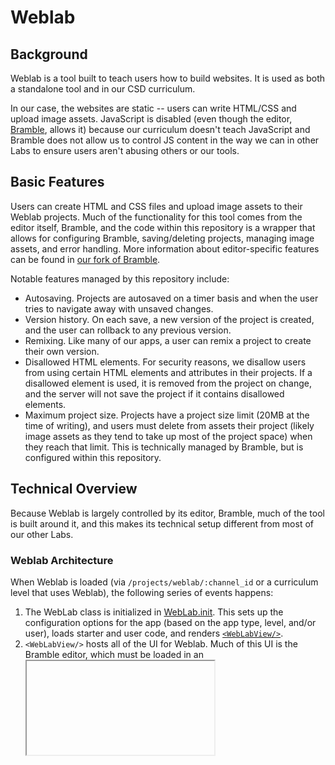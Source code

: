 # Weblab

## Background

Weblab is a tool built to teach users how to build websites. It is used as both a standalone tool and in our CSD curriculum.

In our case, the websites are static -- users can write HTML/CSS and upload image assets. JavaScript is disabled (even though the editor, [Bramble](https://github.com/code-dot-org/bramble), allows it) because our curriculum doesn't teach JavaScript and Bramble does not allow us to control JS content in the way we can in other Labs to ensure users aren't abusing others or our tools.

## Basic Features

Users can create HTML and CSS files and upload image assets to their Weblab projects. Much of the functionality for this tool comes from the editor itself, Bramble, and the code within this repository is a wrapper that allows for configuring Bramble, saving/deleting projects, managing image assets, and error handling. More information about editor-specific features can be found in [our fork of Bramble](https://github.com/code-dot-org/bramble).

Notable features managed by this repository include:

- Autosaving. Projects are autosaved on a timer basis and when the user tries to navigate away with unsaved changes.
- Version history. On each save, a new version of the project is created, and the user can rollback to any previous version.
- Remixing. Like many of our apps, a user can remix a project to create their own version.
- Disallowed HTML elements. For security reasons, we disallow users from using certain HTML elements and attributes in their projects. If a disallowed element is used, it is removed from the project on change, and the server will not save the project if it contains disallowed elements.
- Maximum project size. Projects have a project size limit (20MB at the time of writing), and users must delete from assets their project (likely image assets as they tend to take up most of the project space) when they reach that limit. This is technically managed by Bramble, but is configured within this repository.

## Technical Overview

Because Weblab is largely controlled by its editor, Bramble, much of the tool is built around it, and this makes its technical setup different from most of our other Labs.

### Weblab Architecture

When Weblab is loaded (via `/projects/weblab/:channel_id` or a curriculum level that uses Weblab), the following series of events happens:

1. The WebLab class is initialized in [WebLab.init](https://github.com/code-dot-org/code-dot-org/blob/debdc4b7ad07d82d626b6683f2f1d10884c87aeb/apps/src/weblab/WebLab.js#L74). This sets up the configuration options for the app (based on the app type, level, and/or user), loads starter and user code, and renders [`<WebLabView/>`](https://github.com/code-dot-org/code-dot-org/blob/staging/apps/src/weblab/WebLabView.jsx).
2. `<WebLabView/>` hosts all of the UI for Weblab. Much of this UI is the Bramble editor, which must be loaded in an <iframe>. The `src` for this <iframe> points to an endpoint on our server ([`/weblab/host`](https://github.com/code-dot-org/code-dot-org/blob/staging/dashboard/app/controllers/weblab_host_controller.rb#L7)) that loads [brambleHost.js](https://github.com/code-dot-org/code-dot-org/blob/staging/apps/src/weblab/brambleHost.js).
3. brambleHost.js loads Bramble (which we host on S3) and is the connection between the WebLab class and [CdoBramble](https://github.com/code-dot-org/code-dot-org/blob/staging/apps/src/weblab/CdoBramble.js). CdoBramble sets up callbacks for Bramble events (like loading, mounting, project changes, etc.), manages the user's project filesystem, tracks local changes and syncs those changes with our servers, handles errors, and changes state in redux that `<WebLabView/>` can react to.

### Project Architecture

A Weblab project consists of 3 parts:

1. A channel entry, accessed via `/v3/channels/:channel_id`, which is stored in the Pegasus database's `storage_apps` table. This entry contains metadata about the channel -- channel ID, project name, project type, and timestamps.
2. A `manifest.json` file that contains metadata about the files in the project -- file names, the current version, the file type, and timestamps. This is stored in the `cdo-v3-files` S3 bucket.
3. The project files themselves (i.e., HTML/CSS code and image assets), also stored in the `cdo-v3-files` alongside the project's `manifest.json`.

Example: If my project contains an `index.html` file and a `style.css` file, then the `cdo-v3-files` S3 entry for my project would contain 3 files: `manifest.json` (with my project's metadata), `index.html` (with my HTML code), and `style.css` (with my CSS code). There would also be a corresponding record in the Pegasus `storage_apps` table.

All of the pieces above use S3's versioning system, which allows us to use our version history feature to point to any version previously saved in S3.

### Disallowing HTML Tags, Attributes, and/or Values

We use a `DCDO` flag to disallow any HTML tag, attribute, and/or value in Weblab. This means we can update this flag on production and see the resulting change immediately without a code change or deploy. This also means that the list of disallowed HTML elements is environment-specific.

The flag is named `disallowed_html_tags`. Example usage:

```bash
# View currently disallowed tags.
DCDO.get('disallowed_html_tags', [])

# Set currently disallowed tags to not allow the <div> tag.
DCDO.set('disallowed_html_tags', ['div'])
```

Usage rules for this flag:

- Every value in the "disallowed_html_tags" array must be a string.
- A tag is disallowed by its name. Examples: `"div"`, `"script"`, `"span"`
- A single attribute is disallowed by `"tag[attr]"`. Examples: `"div[id]"`, `"script[src]"`
- A single value of an attribute is disallowed by `"tag[attr='value']"`. Examples: `"div[id='do-not-use']"`, `"script[src='/disallowed/path']"`
